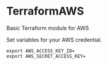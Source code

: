 # TerraformAWS
Basic Terraform module for AWS

Set variables for your AWS credential.

	export AWS_ACCESS_KEY_ID=
	export AWS_SECRET_ACCESS_KEY=
